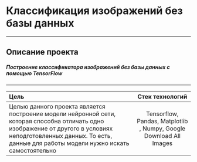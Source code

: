 # Классификация изображений без базы данных
-----------------------------------------------------------------------------------------------------------------------------------------------------------------------
## Описание проекта
##### Построение классификатора изображений без базы данных с помощью TensorFlow
-----------------------------------------------------------------------------------------------------------------------------------------------------------------------

| Цель |  Стек технологий |
| :-------------------- |:---------------------------:|
| Целью данного проекта является построение модели нейронной сети, которая способна отличать одно изображение от другого в условиях неподготовленных данных. То есть, данные для работы модели нужно искать самостоятельно | Tensorflow, Pandas, Matplotlib , Numpy, Google Download All Images |







